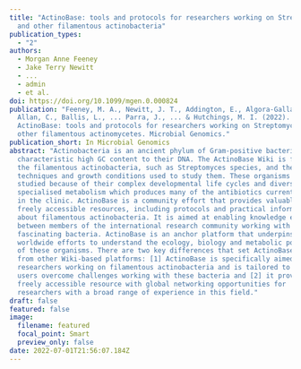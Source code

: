 ```yaml
---
title: "ActinoBase: tools and protocols for researchers working on Streptomyces
  and other filamentous actinobacteria"
publication_types:
  - "2"
authors:
  - Morgan Anne Feeney
  - Jake Terry Newitt
  - ...
  - admin
  - et al.
doi: https://doi.org/10.1099/mgen.0.000824
publication: "Feeney, M. A., Newitt, J. T., Addington, E., Algora-Gallardo, L.,
  Allan, C., Ballis, L., ... Parra, J., ... & Hutchings, M. I. (2022).
  ActinoBase: tools and protocols for researchers working on Streptomyces and
  other filamentous actinomycetes. Microbial Genomics."
publication_short: In Microbial Genomics
abstract: "Actinobacteria is an ancient phylum of Gram-positive bacteria with a
  characteristic high GC content to their DNA. The ActinoBase Wiki is focused on
  the filamentous actinobacteria, such as Streptomyces species, and the
  techniques and growth conditions used to study them. These organisms are
  studied because of their complex developmental life cycles and diverse
  specialised metabolism which produces many of the antibiotics currently used
  in the clinic. ActinoBase is a community effort that provides valuable and
  freely accessible resources, including protocols and practical information
  about filamentous actinobacteria. It is aimed at enabling knowledge exchange
  between members of the international research community working with these
  fascinating bacteria. ActinoBase is an anchor platform that underpins
  worldwide efforts to understand the ecology, biology and metabolic potential
  of these organisms. There are two key differences that set ActinoBase apart
  from other Wiki-based platforms: [1] ActinoBase is specifically aimed at
  researchers working on filamentous actinobacteria and is tailored to help
  users overcome challenges working with these bacteria and [2] it provides a
  freely accessible resource with global networking opportunities for
  researchers with a broad range of experience in this field."
draft: false
featured: false
image:
  filename: featured
  focal_point: Smart
  preview_only: false
date: 2022-07-01T21:56:07.184Z
---
```


